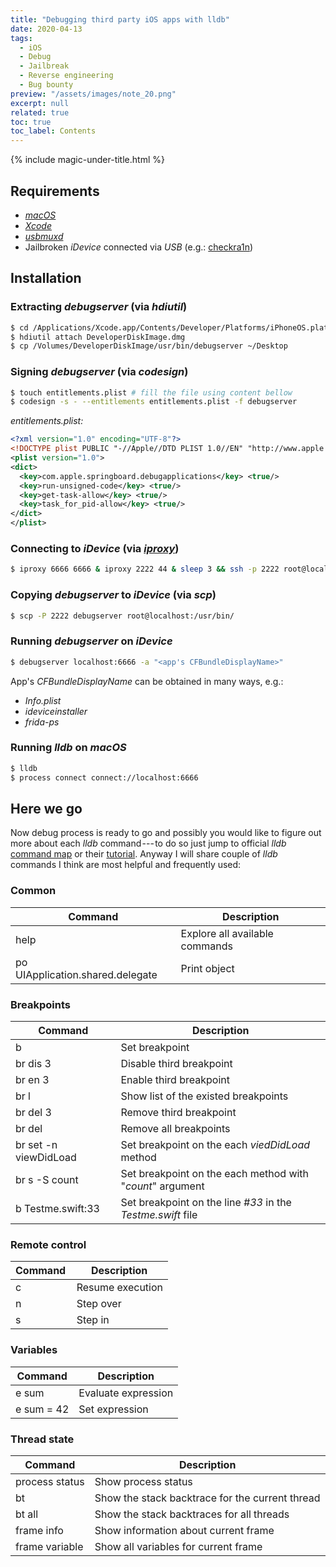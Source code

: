 ```yaml
---
title: "Debugging third party iOS apps with lldb"
date: 2020-04-13
tags:
  - iOS
  - Debug
  - Jailbreak
  - Reverse engineering
  - Bug bounty
preview: "/assets/images/note_20.png"
excerpt: null
related: true
toc: true
toc_label: Contents
---
```


{% include magic-under-title.html %}

## Requirements
- [*macOS*](https://www.apple.com/macos)
- [*Xcode*](https://www.ics.uci.edu/~pattis/common/handouts/macmingweclipse/allexperimental/macxcodecommandlinetools.html)
- [*usbmuxd*](http://macappstore.org/usbmuxd)
- Jailbroken *iDevice* connected via *USB* (e.g.: [checkra1n](https://cydia-app.com/checkrain/))

## Installation
### Extracting *debugserver* (via *hdiutil*)
```bash
$ cd /Applications/Xcode.app/Contents/Developer/Platforms/iPhoneOS.platform/DeviceSupport/<iOS version>
$ hdiutil attach DeveloperDiskImage.dmg
$ cp /Volumes/DeveloperDiskImage/usr/bin/debugserver ~/Desktop
```

### Signing *debugserver* (via *codesign*)
```bash
$ touch entitlements.plist # fill the file using content bellow
$ codesign -s - --entitlements entitlements.plist -f debugserver
```

*entitlements.plist:*

```xml
<?xml version="1.0" encoding="UTF-8"?>
<!DOCTYPE plist PUBLIC "-//Apple//DTD PLIST 1.0//EN" "http://www.apple.com/DTDs/ PropertyList-1.0.dtd">
<plist version="1.0">
<dict>
  <key>com.apple.springboard.debugapplications</key> <true/>
  <key>run-unsigned-code</key> <true/>
  <key>get-task-allow</key> <true/>
  <key>task_for_pid-allow</key> <true/>
</dict>
</plist>
```

### Connecting to *iDevice* (via [*iproxy*](https://iphonedevwiki.net/index.php/SSH_Over_USB))
```bash
$ iproxy 6666 6666 & iproxy 2222 44 & sleep 3 && ssh -p 2222 root@localhost
```

### Copying *debugserver* to *iDevice* (via *scp*)
```bash
$ scp -P 2222 debugserver root@localhost:/usr/bin/
```

### Running *debugserver* on *iDevice*
```bash
$ debugserver localhost:6666 -a "<app's CFBundleDisplayName>"
```

App's *CFBundleDisplayName* can be obtained in many ways, e.g.:
- *Info.plist*
- *ideviceinstaller*
- *frida-ps*

### Running *lldb* on *macOS*
```bash
$ lldb
$ process connect connect://localhost:6666
```

## Here we go
Now debug process is ready to go and possibly you would like to figure out more about each *lldb* command --- to do so just jump to official *lldb* [command map](https://lldb.llvm.org/use/map.html) or their [tutorial](https://lldb.llvm.org/use/tutorial.html).
Anyway I will share couple of *lldb* commands I think are most helpful and frequently used:

### Common

| Command | Description |
| - | - |
| help | Explore all available commands |
| po UIApplication.shared.delegate | Print object |

### Breakpoints

| Command | Description |
| - | - |
| b | Set breakpoint |
| br dis 3 | Disable third breakpoint |
| br en 3 | Enable third breakpoint |
| br l | Show list of the existed breakpoints  |
| br del 3 | Remove third breakpoint |
| br del | Remove all breakpoints |
| br set -n viewDidLoad | Set breakpoint on the each *viedDidLoad* method |
| br s -S count | Set breakpoint on the each method with "*count*" argument |
| b Testme.swift:33 | Set breakpoint on the line *#33* in the *Testme.swift* file |

### Remote сontrol

| Command | Description |
| - | - |
| c | Resume execution |
| n | Step over |
| s | Step in |

### Variables

| Command | Description |
| - | - |
| e sum | Evaluate expression |
| e sum = 42 | Set expression |

### Thread state

| Command | Description |
| - | - |
| process status | Show process status |
| bt | Show the stack backtrace for the current thread |
| bt all | Show the stack backtraces for all threads |
| frame info | Show information about current frame |
| frame variable | Show all variables for current frame |
